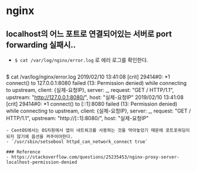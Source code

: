 # nginx

## localhost의 어느 포트로 연결되어있는 서버로 port forwarding 실패시..

- `$ cat /var/log/nginx/error.log` 로 에러 로그를 확인한다.

  ```
$ cat /var/log/nginx/error.log
2019/02/10 13:41:08 [crit] 29414#0: *1 connect() to 127.0.0.1:8080 failed (13: Permission denied) while connecting to upstream, client: {실제-요청IP}, server: _, request: "GET / HTTP/1.1", upstream: "http://127.0.0.1:8080/", host: "실제-요청IP"
2019/02/10 13:41:08 [crit] 29414#0: *1 connect() to [::1]:8080 failed (13: Permission denied) while connecting to upstream, client: {실제-요청IP}, server: _, request: "GET / HTTP/1.1", upstream: "http://[::1]:8080/", host: "실제-요청IP"
  ```
- CentOS에서는 OS차원에서 앱이 네트워크를 사용하는 것을 막아놓았기 때문에 포트포워딩이 되지 않기에 옵션을 켜주어야한다.
  - `/usr/sbin/setsebool httpd_can_network_connect true`

### Reference
- https://stackoverflow.com/questions/25235453/nginx-proxy-server-localhost-permission-denied
